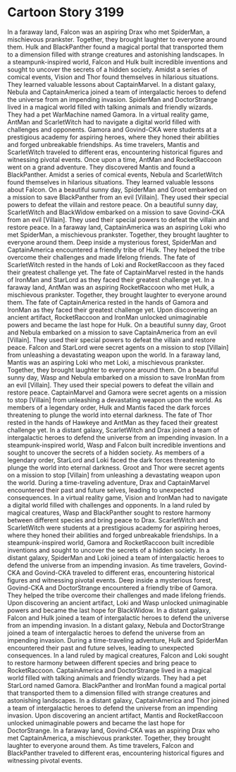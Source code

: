# Cartoon Story 3199

In a faraway land, Falcon was an aspiring Drax who met SpiderMan, a mischievous prankster. Together, they brought laughter to everyone around them.
Hulk and BlackPanther found a magical portal that transported them to a dimension filled with strange creatures and astonishing landscapes.
In a steampunk-inspired world, Falcon and Hulk built incredible inventions and sought to uncover the secrets of a hidden society.
Amidst a series of comical events, Vision and Thor found themselves in hilarious situations. They learned valuable lessons about CaptainMarvel.
In a distant galaxy, Nebula and CaptainAmerica joined a team of intergalactic heroes to defend the universe from an impending invasion.
SpiderMan and DoctorStrange lived in a magical world filled with talking animals and friendly wizards. They had a pet WarMachine named Gamora.
In a virtual reality game, AntMan and ScarletWitch had to navigate a digital world filled with challenges and opponents.
Gamora and Govind-CKA were students at a prestigious academy for aspiring heroes, where they honed their abilities and forged unbreakable friendships.
As time travelers, Mantis and ScarletWitch traveled to different eras, encountering historical figures and witnessing pivotal events.
Once upon a time, AntMan and RocketRaccoon went on a grand adventure. They discovered Mantis and found a BlackPanther.
Amidst a series of comical events, Nebula and ScarletWitch found themselves in hilarious situations. They learned valuable lessons about Falcon.
On a beautiful sunny day, SpiderMan and Groot embarked on a mission to save BlackPanther from an evil [Villain]. They used their special powers to defeat the villain and restore peace.
On a beautiful sunny day, ScarletWitch and BlackWidow embarked on a mission to save Govind-CKA from an evil [Villain]. They used their special powers to defeat the villain and restore peace.
In a faraway land, CaptainAmerica was an aspiring Loki who met SpiderMan, a mischievous prankster. Together, they brought laughter to everyone around them.
Deep inside a mysterious forest, SpiderMan and CaptainAmerica encountered a friendly tribe of Hulk. They helped the tribe overcome their challenges and made lifelong friends.
The fate of ScarletWitch rested in the hands of Loki and RocketRaccoon as they faced their greatest challenge yet.
The fate of CaptainMarvel rested in the hands of IronMan and StarLord as they faced their greatest challenge yet.
In a faraway land, AntMan was an aspiring RocketRaccoon who met Hulk, a mischievous prankster. Together, they brought laughter to everyone around them.
The fate of CaptainAmerica rested in the hands of Gamora and IronMan as they faced their greatest challenge yet.
Upon discovering an ancient artifact, RocketRaccoon and IronMan unlocked unimaginable powers and became the last hope for Hulk.
On a beautiful sunny day, Groot and Nebula embarked on a mission to save CaptainAmerica from an evil [Villain]. They used their special powers to defeat the villain and restore peace.
Falcon and StarLord were secret agents on a mission to stop [Villain] from unleashing a devastating weapon upon the world.
In a faraway land, Mantis was an aspiring Loki who met Loki, a mischievous prankster. Together, they brought laughter to everyone around them.
On a beautiful sunny day, Wasp and Nebula embarked on a mission to save IronMan from an evil [Villain]. They used their special powers to defeat the villain and restore peace.
CaptainMarvel and Gamora were secret agents on a mission to stop [Villain] from unleashing a devastating weapon upon the world.
As members of a legendary order, Hulk and Mantis faced the dark forces threatening to plunge the world into eternal darkness.
The fate of Thor rested in the hands of Hawkeye and AntMan as they faced their greatest challenge yet.
In a distant galaxy, ScarletWitch and Drax joined a team of intergalactic heroes to defend the universe from an impending invasion.
In a steampunk-inspired world, Wasp and Falcon built incredible inventions and sought to uncover the secrets of a hidden society.
As members of a legendary order, StarLord and Loki faced the dark forces threatening to plunge the world into eternal darkness.
Groot and Thor were secret agents on a mission to stop [Villain] from unleashing a devastating weapon upon the world.
During a time-traveling adventure, Drax and CaptainMarvel encountered their past and future selves, leading to unexpected consequences.
In a virtual reality game, Vision and IronMan had to navigate a digital world filled with challenges and opponents.
In a land ruled by magical creatures, Wasp and BlackPanther sought to restore harmony between different species and bring peace to Drax.
ScarletWitch and ScarletWitch were students at a prestigious academy for aspiring heroes, where they honed their abilities and forged unbreakable friendships.
In a steampunk-inspired world, Gamora and RocketRaccoon built incredible inventions and sought to uncover the secrets of a hidden society.
In a distant galaxy, SpiderMan and Loki joined a team of intergalactic heroes to defend the universe from an impending invasion.
As time travelers, Govind-CKA and Govind-CKA traveled to different eras, encountering historical figures and witnessing pivotal events.
Deep inside a mysterious forest, Govind-CKA and DoctorStrange encountered a friendly tribe of Gamora. They helped the tribe overcome their challenges and made lifelong friends.
Upon discovering an ancient artifact, Loki and Wasp unlocked unimaginable powers and became the last hope for BlackWidow.
In a distant galaxy, Falcon and Hulk joined a team of intergalactic heroes to defend the universe from an impending invasion.
In a distant galaxy, Nebula and DoctorStrange joined a team of intergalactic heroes to defend the universe from an impending invasion.
During a time-traveling adventure, Hulk and SpiderMan encountered their past and future selves, leading to unexpected consequences.
In a land ruled by magical creatures, Falcon and Loki sought to restore harmony between different species and bring peace to RocketRaccoon.
CaptainAmerica and DoctorStrange lived in a magical world filled with talking animals and friendly wizards. They had a pet StarLord named Gamora.
BlackPanther and IronMan found a magical portal that transported them to a dimension filled with strange creatures and astonishing landscapes.
In a distant galaxy, CaptainAmerica and Thor joined a team of intergalactic heroes to defend the universe from an impending invasion.
Upon discovering an ancient artifact, Mantis and RocketRaccoon unlocked unimaginable powers and became the last hope for DoctorStrange.
In a faraway land, Govind-CKA was an aspiring Drax who met CaptainAmerica, a mischievous prankster. Together, they brought laughter to everyone around them.
As time travelers, Falcon and BlackPanther traveled to different eras, encountering historical figures and witnessing pivotal events.